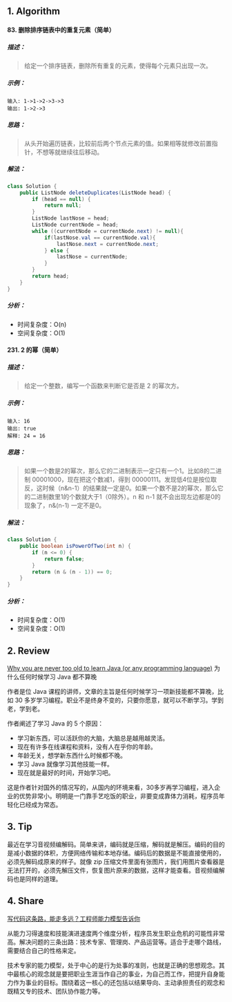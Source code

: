 ## 1. Algorithm

#### 83. 删除排序链表中的重复元素（简单）

##### 描述：

> 给定一个排序链表，删除所有重复的元素，使得每个元素只出现一次。

##### 示例：

```properties
输入: 1->1->2->3->3
输出: 1->2->3
```

##### 思路：

> 从头开始遍历链表，比较前后两个节点元素的值。如果相等就修改前置指针，不想等就继续往后移动。

##### 解法：

```java
class Solution {
    public ListNode deleteDuplicates(ListNode head) {
        if (head == null) {
            return null;
        }
        ListNode lastNose = head;
        ListNode currentNode = head;
        while ((currentNode = currentNode.next) != null){
            if(lastNose.val == currentNode.val){
                lastNose.next = currentNode.next;
            } else {
                lastNose = currentNode;
            }
        }
        return head;
    }
}
```

##### 分析：

- 时间复杂度：O(n)
- 空间复杂度：O(1)

#### 231. 2 的幂（简单）

##### 描述：

> 给定一个整数，编写一个函数来判断它是否是 2 的幂次方。

##### 示例：

```properties
输入: 16
输出: true
解释: 24 = 16
```

##### 思路：

> 如果一个数是2的幂次，那么它的二进制表示一定只有一个1。比如8的二进制 00001000，现在把这个数减1，得到 00000111。发现低4位是按位取反，这时候（n&n-1）的结果就一定是0。如果一个数不是2的幂次，那么它的二进制数里1的个数就大于1（0除外）。n 和 n-1 就不会出现左边都是0的现象了，n&(n-1) 一定不是0。

##### 解法：

```java
class Solution {
    public boolean isPowerOfTwo(int n) {
        if (n <= 0) {
            return false;
        }
        return (n & (n - 1)) == 0;
    }
}
```

##### 分析：

- 时间复杂度：O(1)
- 空间复杂度：O(1)

## 2. Review

[Why you are never too old to learn Java (or any programming language)](https://medium.freecodecamp.org/why-you-are-never-too-old-to-learn-java-or-any-programming-language-a62603e89448) 为什么任何时候学习 Java 都不算晚

作者是位 Java 课程的讲师，文章的主旨是任何时候学习一项新技能都不算晚，比如 30 多岁学习编程。职业不是终身不变的，只要你愿意，就可以不断学习。学到老，学到老。

作者阐述了学习 Java 的 5 个原因：

- 学习新东西，可以活跃你的大脑，大脑总是越用越灵活。
- 现在有许多在线课程和资料，没有人在乎你的年龄。
- 年龄无关，想学新东西什么时候都不晚。
- 学习 Java 就像学习其他技能一样。
- 现在就是最好的时间，开始学习吧。

这是作者针对国外的情况写的，从国内的环境来看，30多岁再学习编程，进入企业的优势非常小。明明是一门靠手艺吃饭的职业，非要变成靠体力消耗，程序员年轻化已经成为常态。

## 3. Tip

最近在学习音视频编解码。简单来讲，编码就是压缩，解码就是解压。编码的目的是减小数据的体积，方便网络传输和本地存储。编码后的数据是不能直接使用的，必须先解码成原来的样子。就像 zip 压缩文件里面有张图片，我们用图片查看器是无法打开的，必须先解压文件，恢复图片原来的数据，这样才能查看。音视频编解码也是同样的道理。

## 4. Share

[写代码这条路，能走多远？工程师能力模型告诉你](https://mp.weixin.qq.com/s/qGC08VgXc66t0WT7mgZxhA)

从能力习得速度和技能演进速度两个维度分析，程序员发生职业危机的可能性非常高。解决问题的三条出路：技术专家、管理岗、产品运营等。适合于走哪个路线，需要结合自己的性格来定。

技术专家的能力模型，处于中心的是行为处事的准则，也就是正确的思想观念。其中最核心的观念就是要把职业生涯当作自己的事业，为自己而工作，把提升自身能力作为事业的目标。围绕着这一核心的还包括以结果导向、主动承担责任的观念和既精又专的技术、团队协作能力等。